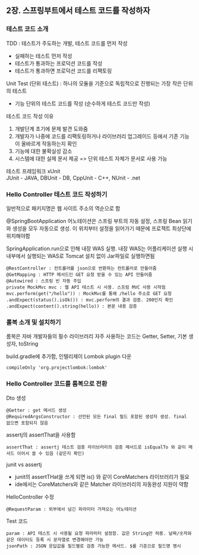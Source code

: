 ## 2장. 스프링부트에서 테스트 코드를 작성하자

### 테스트 코드 소개

TDD : 테스트가 주도하는 개발, 테스트 코드를 먼저 작성

- 실패하는 테스트 먼저 작성
- 테스트가 통과하는 프로덕션 코드를 작성
- 테스트가 통과하면 프로덕션 코드를 리팩토링

Unit Test (단위 테스트) : 하나의 모듈을 기준으로 독립적으로 진행되는 가장 작은 단위의 테스트 

- 기능 단위의 테스트 코드를 작성 (순수하게 테스트 코드만 작성)

테스트 코드 작성 이유
1. 개발단계 초기에 문제 발견 도와줌
2. 개발자가 나중에 코드를 리팩토링하거나 라이브러리 업그레이드 등에서 기존 기능이 올바르게 작동하는지 확인
3. 기능에 대한 불확실성 감소
4. 시스템에 대한 실제 문서 제공 => 단위 테스트 자체가 문서로 사용 가능

테스트 프레임워크 xUnit <br>
JUnit - JAVA,
DBUnit - DB,
CppUnit - C++,
NUnit - .net


### Hello Controller 테스트 코드 작성하기

일반적으로 패키지명은 웹 사이트 주소의 역순으로 함

@SpringBootApplication 어노테이션은 스프링 부트의 자동 설정, 스프링 Bean 읽기와 생성을 모두 자동으로 생성. 이 위치부터 설정을 읽어가기 때문에 프로젝트 최상단에 위치해야함

SpringApplication.run으로 인해 내장 WAS 실행. 내장 WAS는 어플리케이션 실행 시 내부에서 실행되는 WAS로 Tomcat 설치 없이 Jar파일로 실행하면됨

    @RestController : 컨트롤러를 json으로 반환하는 컨트롤러로 만들어줌
    @GetMapping : HTTP 메서드인 GET 요청 받을 수 있는 API 만들어줌
    @Autowired : 스프링 빈 자동 주입
    private MockMvc mvc : 웹 API 테스트 시 사용. 스프링 MVC 사용 시작점
    mvc.perform(get("/hello")) : MockMvc를 통해 /hello 주소로 GET 요청
    .andExpect(status().isOk()) : mvc.perform의 결과 검증. 200인지 확인
    .andExpect(content().string(hello)) : 본문 내용 검증

### 롤복 소개 및 설치하기

롬복은 자바 개발자들의 필수 라이브러리
자주 사용하는 코드는 Getter, Setter, 기본 생성자, toString

build.gradle에 추가함, 인텔리제이 Lombok plugin 다운

    compileOnly 'org.projectlombok:lombok'


### Hello Controller 코드를 롬복으로 전환

Dto 생성

    @Getter : get 메서드 생성
    @RequiredArgsConstructor : 선언된 모든 final 필드 포함된 생성자 생성. final 없으면 포함되지 않음

assertj의 assertThat을 사용함

    assertThat : assertj 테스트 검증 라이브러리의 검증 메서드로 isEqualTo 와 같이 메서드 이어서 쓸 수 있음 (같은지 확인)


junit vs assertj
- junit의 assertTHat을 쓰게 되면 is() 와 같이 CoreMatchers 라이브러리가 필요
- ide에서는 CoreMatchers와 같은 Matcher 라이브러리의 자동완성 지원이 약함

HelloController 수정

    @RequestParam : 외부에서 넘긴 파라미터 가져오는 어노테이션


Test 코드

    param : API 테스트 시 사용될 요청 파라미터 설정함. 값은 String만 허용. 날짜/숫자와 같은 데이터도 등록 시 문자열로 변경해야만 가능
    jsonPath : JSON 응답값을 필드별로 검증 가능한 메서드. $를 기준으로 필드명 명시